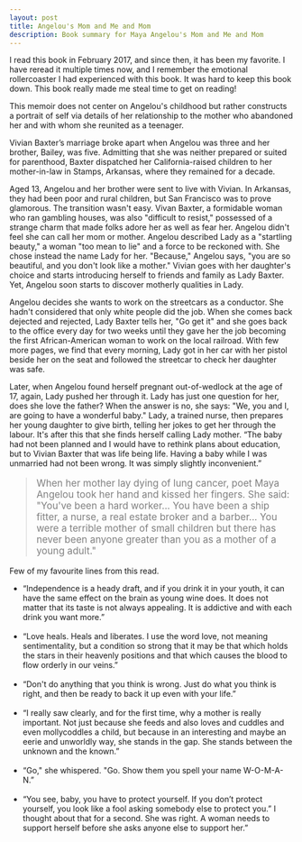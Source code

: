 ```yaml
---
layout: post
title: Angelou's Mom and Me and Mom
description: Book summary for Maya Angelou's Mom and Me and Mom
---
```

I read this book in February 2017, and since then, it has been my favorite. I have reread it multiple times now, and I remember the emotional rollercoaster I had experienced with this book. It was hard to keep this book down. This book really made me steal time to get on reading!

This memoir does not center on Angelou's childhood but rather constructs a portrait of self via details of her relationship to the mother who abandoned her and with whom she reunited as a teenager. 

Vivian Baxter’s marriage broke apart when Angelou was three and her brother, Bailey, was five. Admitting that she was neither prepared or suited for parenthood, Baxter dispatched her California-raised children to her mother-in-law in Stamps, Arkansas, where they remained for a decade. 

Aged 13, Angelou and her brother were sent to live with Vivian. In  Arkansas, they had been poor and rural children, but San Francisco was to prove glamorous. The transition wasn't easy. Vivan Baxter, a formidable woman who ran gambling houses, was also "difficult to resist," possessed of a strange charm that made folks adore her as well as fear her. Angelou didn't feel she can call her mom or mother. Angelou described Lady as a "startling beauty," a woman "too mean to lie" and a force to be reckoned with. She chose instead the name Lady for her. "Because," Angelou says, "you are so beautiful, and you don't look like a mother." Vivian goes with her daughter's choice and starts introducing herself to friends and family as Lady Baxter. Yet, Angelou soon starts to discover motherly qualities in Lady.

Angelou decides she wants to work on the streetcars as a conductor. She hadn't considered that only white people did the job. When she comes back dejected and rejected, Lady Baxter tells her, "Go get it" and she goes back to the office every day for two weeks until they gave her the job becoming the first African-American woman to work on the local railroad. With few more pages, we find that every morning, Lady got in her car with her pistol beside her on the seat and followed the streetcar to check her daughter was safe.

Later, when Angelou found herself pregnant out-of-wedlock at the age of 17, again, Lady pushed her through it. Lady has just one question for her, does she love the father? When the answer is no, she says: "We, you and I, are going to have a wonderful baby." Lady, a trained nurse, then prepares her young daughter to give birth, telling her jokes to get her through the labour. It's after this that she finds herself calling Lady mother. “The baby had not been planned and I would have to rethink plans about education, but to Vivian Baxter that was life being life. Having a baby while I was unmarried had not been wrong. It was simply slightly inconvenient.”

<blockquote style="color:grey;font-size:17px;">
When her mother lay dying of lung cancer, poet Maya Angelou took her hand and kissed her fingers. She said: "You've been a hard worker... You have been a ship fitter, a nurse, a real estate broker and a barber... You were a terrible mother of small children but there has never been anyone greater than you as a mother of a young adult."
</blockquote>

Few of my favourite lines from this read.

<ul>
<li> “Independence is a heady draft, and if you drink it in your youth, it can have the same effect on the brain as young wine does. It does not matter that its taste is not always appealing. It is addictive and with each drink you want more.” </li>
<br>
<li> “Love heals. Heals and liberates. I use the word love, not meaning sentimentality, but a condition so strong that it may be that which holds the stars in their heavenly positions and that which causes the blood to flow orderly in our veins.”</li>
<br>
<li> “Don't do anything that you think is wrong. Just do what you think is right, and then be ready to back it up even with your life.”</li>
<br>
<li> “I really saw clearly, and for the first time, why a mother is really important. Not just because she feeds and also loves and cuddles and even mollycoddles a child, but because in an interesting and maybe an eerie and unworldly way, she stands in the gap. She stands between the unknown and the known.”</li>
<br>
<li> “Go," she whispered. "Go. Show them you spell your name W-O-M-A-N.”</li>
<br>
<li> “You see, baby, you have to protect yourself. If you don’t protect yourself, you look like a fool asking somebody else to protect you.” I thought about that for a second. She was right. A woman needs to support herself before she asks anyone else to support her.”</li>
</ul>
